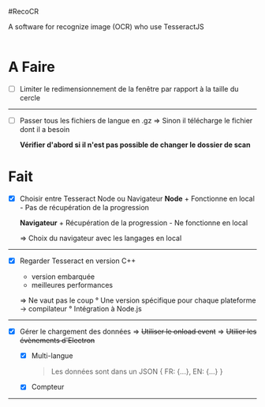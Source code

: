 #RecoCR

A software for recognize image (OCR) who use TesseractJS
<br><br>




# A Faire

* [ ] Limiter le redimensionnement de la fenêtre par rapport à la taille du cercle

---

* [ ] Passer tous les fichiers de langue en .gz
    => Sinon il télécharge le fichier dont il a besoin
    
    **Vérifier d'abord si il n'est pas possible de changer le dossier de scan**




# Fait


* [X] Choisir entre Tesseract Node ou Navigateur
    **Node**
        + Fonctionne en local
        - Pas de récupération de la progression
        <br>
        
    **Navigateur**
        + Récupération de la progression
        - Ne fonctionne en local
        
    => Choix du navigateur avec les langages en local
    
---

* [X] Regarder Tesseract en version C++
    + version embarquée
    + meilleures performances
    
    => Ne vaut pas le coup
        ° Une version spécifique pour chaque plateforme
            -> compilateur
        ° Intégration à Node.js

---

* [X] Gérer le chargement des données
    => ~~Utiliser le onload event~~
    => ~~Utilier les évènements d'Electron~~
    <br>
    
    + [X] Multi-langue
        > Les données sont dans un JSON
        > { FR: {...}, EN: {...} }
    + [X] Compteur

---